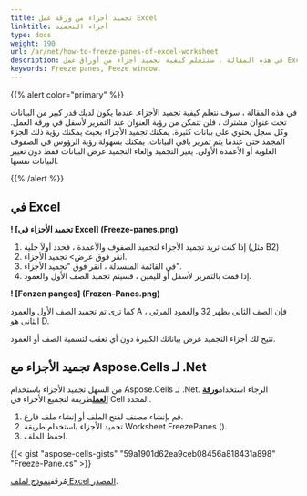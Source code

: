 ```yaml
---
title: تجميد أجزاء من ورقة عمل Excel
linktitle: أجزاء التجميد
type: docs
weight: 190
url: /ar/net/how-to-freeze-panes-of-excel-worksheet
description: في هذه المقالة ، ستتعلم كيفية تجميد أجزاء من أوراق عمل Excel برمجيًا باستخدام C# Library مع .NET API.
keywords: Freeze panes, Feeze window.
---
```

{{% alert color="primary" %}}

في هذه المقالة ، سوف نتعلم كيفية تجميد الأجزاء.
عندما يكون لديك قدر كبير من البيانات تحت عنوان مشترك ، فلن تتمكن من رؤية العنوان عند التمرير لأسفل في ورقة العمل. وكل سجل يحتوي على بيانات كثيرة. يمكنك تجميد الأجزاء بحيث يمكنك رؤية ذلك الجزء المجمد حتى عندما يتم تمرير باقي البيانات. يمكنك بسهولة رؤية الرؤوس في الصفوف العلوية أو الأعمدة الأولى. يغير التجميد وإلغاء التجميد عرض البيانات فقط دون تغيير البيانات نفسها.

{{% /alert %}}

##  **في Excel**

**! [تجميد الأجزاء في Excel] (Freeze-panes.png)**


1. إذا كنت تريد تجميد الأجزاء لتجميد الصفوف والأعمدة ، فحدد أولاً خلية (مثل B2)
2. انقر فوق عرض> تجميد الأجزاء.
3. في القائمة المنسدلة ، انقر فوق "تجميد الأجزاء".
4. إذا قمت بالتمرير لأسفل أو لليمين ، فسيتم تجميد الصف الأول والعمود.

**! [Fonzen panges] (Frozen-Panes.png)**

كما ترى تم تجميد الصف الأول والعمود A ، فإن الصف الثاني يظهر 32 والعمود المرئي الثاني هو D.

تتيح لك أجزاء التجميد عرض بياناتك الكبيرة دون أي تعقب لتسمية الصف أو العمود.




##  **تجميد الأجزاء مع Aspose.Cells لـ .Net**
 من السهل تجميد الأجزاء باستخدام Aspose.Cells لـ .Net. الرجاء استخدام[**ورقة العمل**](https://reference.aspose.com/cells/net/aspose.cells/worksheet/freezepanes/)طريقة لتجميع الأجزاء في Cell المحدد.
1. قم بإنشاء مصنف لفتح الملف أو إنشاء ملف فارغ.
2. تجميد الأجزاء باستخدام طريقة Worksheet.FreezePanes ().
3. احفظ الملف.

{{< gist "aspose-cells-gists" "59a1901d62ea9ceb08456a818431a898" "Freeze-Pane.cs" >}}

 مُرفَق[نموذج لملف Excel المصدر](Freeze.xlsx).

